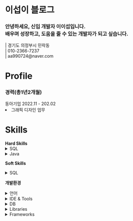 <div container>
  <h1>이섭이 블로그</h1>
  <h3>안녕하세요, 신입 개발자 이이섭입니다.<br>
  배우며 성장하고, 도움을 줄 수 있는 개발자가 되고 싶습니다.</h3>
  | 경기도 의정부시 민락동 <br>
  | 010-2366-7237 <br>
  | aa990724@naver.com

  <h1>Profile</h1>
  <h3>경력(총1년2개월)</h3>
  동아기업 2022.11 - 202.02
  <li>그래픽 디자인 업무</li>

  <h1>Skills</h1>
  <b>Hard Skills</b>
  <details>
    <summary>SQL</summary>
    <ul>
      <li> CRUD(Create, Read, Update, Delete) : 일반게시판, 공지사항, 메시지, 회원관리 </li>
      <li> 제약조건: primaryKey, not null, unique, foreign key, check</li>
      <li> DML: 데이터 (SELECT, INSERT, UPDATE, DELETE) </li>
      <li> DDL:  테이블 생성 삭제 (CREATE, ALTER, DROP) </li>
      <li> DCL: 권한관리 (GRANT, REVOKE) </li>
      <li> JOIN: 여러테이블 간 데이터 결합(INNER JOIN, OUTER JOIN 등) </li>
      <li> Subqueries: 서브쿼리를 활용한 복잡한 데이터 조회(SELECT, WHERE, FROM) </li>
      <li> Transaction: (COMMIT, ROLLBACK) </li>
    </ul>
  </details>
  
  <details>
    <summary>Java</summary>
    <ul>
      <li>OOP</li>
      <li> 예외처리</li>
      <li> Spring MVC: <b>@Controller</b>, <b>@RestController</b>, <b>@RequestMapping</b>, <b>@GetMapping</b>, <b>@PostMapping</b></li>
      <li> 스프링 의존성 주입: <b>@Autowired</b>, <b>@Component</b>, <b>@Service</b>, <b>Repository</b> </li>
      <li> JOIN : 여러테이블 간 데이터 결합(INNER JOIN, OUTER JOIN 등) </li>
      <li> Servlets</li>
      <li> JSP</li>
    </ul>
  </details>

  <b>Soft Skills</b>
  <details>
    <summary>SQL</summary>
    <ul>
      <li>팀원 간 빠른 소통</li>
      <li>효율적인 시간관리</li>
    </ul>
  </details>

  <b>개발환경</b>
  <details>
    <summary>언어</summary>
    <ul>
      <li>JAVA</li>
      <li>HTML</li>
      <li>CSS</li>
      <li>JAVAScript</li>
    </ul>
  </details>
  
  <details>
    <summary>IDE & Tools</summary>
    <ul>
      <li>Eclipse</li>
      <li>STS</li>
      <li>Visual Studio Code</li>
      <li>GitHub</li>
      <li>ERwin</li>
    </ul>
  </details>
  
  <details>
    <summary>DB</summary>
    <ul>
      <li>Oracle
      <ul>
        <il>PL/SQL</il>
      </ul>
      </li>
    </ul>
  </details>

  <details>
    <summary>Libraries</summary>
    <ul>
      <li>Lombok</li>
      <li>jQuery</li>
      <li>MyBatis</li>
    </ul>
  </details>

  <details>
    <summary>Frameworks</summary>
    <ul>
      <li>Spring Framework</li>
    </ul>
  </details>
</div>
